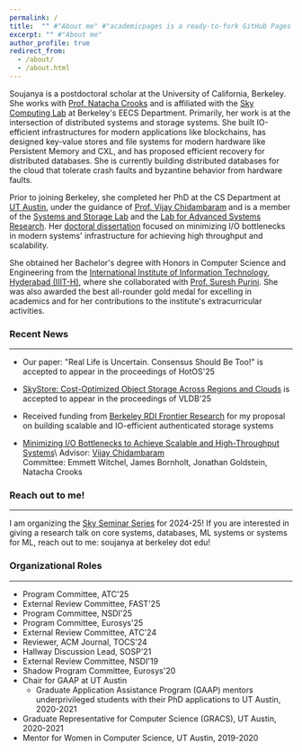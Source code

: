 ```yaml
---
permalink: /
title:  "" #"About me" #"academicpages is a ready-to-fork GitHub Pages template for academic personal websites"
excerpt: "" #"About me"
author_profile: true
redirect_from: 
  - /about/
  - /about.html
---
```


<!-- UC Berkeley -->
Soujanya is a postdoctoral scholar at the University of California, Berkeley.
She works with [Prof. Natacha Crooks](https://nacrooks.github.io/) and is affiliated with
  the [Sky Computing Lab](https://sky.cs.berkeley.edu/) at Berkeley's EECS Department.
Primarily, her work is at the intersection of distributed systems and storage systems.
She built IO-efficient infrastructures for modern applications like blockchains,
  has designed key-value stores and file systems for modern hardware like Persistent Memory and CXL,
  and has proposed efficient recovery for distributed databases.
She is currently building distributed databases for the cloud that tolerate crash faults
  and byzantine behavior from hardware faults.

<!-- UT Austin -->
Prior to joining Berkeley, she completed her PhD at the CS Department at [UT Austin](https://www.utexas.edu/),
  under the guidance of [Prof. Vijay Chidambaram](https://www.cs.utexas.edu/~vijay/) and
  is a member of the [Systems and Storage Lab](https://utsaslab.cs.utexas.edu/) and the [Lab for Advanced Systems Research](https://www.cs.utexas.edu/lasr/).
Her [doctoral dissertation](https://www.cs.utexas.edu/~soujanya/dissertation.pdf)
  focused on minimizing I/O bottlenecks in modern systems' infrastructure
  for achieving high throughput and scalability.

<!-- IIIT Hyderbad -->
She obtained her Bachelor's degree with Honors in Computer Science and Engineering
  from the [International Institute of Information Technology, Hyderabad (IIIT-H)](https://iiit.ac.in/),
  where she collaborated with [Prof. Suresh Purini](https://www.iiit.ac.in/people/faculty/psuresh/).
She was also awarded the best all-rounder gold medal for excelling in academics and for her contributions
  to the institute's extracurricular activities.

### Recent News
-----

* Our paper: "Real Life is Uncertain. Consensus Should Be Too!" is accepted to appear in the proceedings of HotOS'25

* [SkyStore: Cost-Optimized Object Storage Across Regions and Clouds](https://arxiv.org/pdf/2502.20818) is accepted to appear in the proceedings of VLDB'25

* Received funding from [Berkeley RDI Frontier Research](https://rdi.berkeley.edu/) for my proposal on
building scalable and IO-efficient authenticated storage systems

* [Minimizing I/O Bottlenecks to Achieve Scalable and High-Throughput Systems](https://people.eecs.berkeley.edu/~soujanya/dissertation.pdf)\\
Advisor: [Vijay Chidambaram](https://www.cs.utexas.edu/~vijay/) <br>
Committee: Emmett Witchel, James Bornholt, Jonathan Goldstein, Natacha Crooks

### Reach out to me!
-----

I am organizing the [Sky Seminar Series](https://sky.cs.berkeley.edu/) for 2024-25!
If you are interested in giving a research talk on core systems, databases,
ML systems or systems for ML, reach out to me: soujanya at berkeley dot edu!

### Organizational Roles
-----
* Program Committee, ATC'25
* External Review Committee, FAST'25
* Program Committee, NSDI'25
* Program Committee, Eurosys'25
* External Review Committee, ATC'24
* Reviewer, ACM Journal, TOCS'24
* Hallway Discussion Lead, SOSP'21
* External Review Committee, NSDI'19
* Shadow Program Committee, Eurosys'20
* Chair for GAAP at UT Austin
  * Graduate Application Assistance Program (GAAP) mentors underprivileged students with
  their PhD applications to UT Austin, 2020-2021
* Graduate Representative for Computer Science (GRACS), UT Austin, 2020-2021
* Mentor for Women in Computer Science, UT Austin, 2019-2020


<!-- "I am a postdoctoral scholar at the University of California, Berkeley, working in collaboration with Prof. Natacha Crooks and affiliated with the Sky Computing Lab within the EECS Department. Presently, my focus lies on untrusted storage systems and crash- and byzantine-fault tolerant distributed systems.

Prior to joining Berkeley, I completed my PhD in the CS Department at UT Austin, under the guidance of Prof. Vijay Chidambaram, as a member of the Systems and Storage Lab. My doctoral dissertation centered on minimizing I/O bottlenecks within modern systems’ infrastructure to achieve heightened throughput and scalability.

Preceding my graduate studies, I obtained my Bachelor's degree with Honors in Computer Science and Engineering from the International Institute of Information Technology, Hyderabad (IIIT-H), where I collaborated with Prof. Suresh Purini. I was honored with the best all-rounder gold medal for academic excellence and my significant contributions to cultural and extracurricular activities at the institute." -->

<!-- This is the front page of a website that is powered by the [academicpages template](https://github.com/academicpages/academicpages.github.io) and hosted on GitHub pages. [GitHub pages](https://pages.github.com) is a free service in which websites are built and hosted from code and data stored in a GitHub repository, automatically updating when a new commit is made to the respository. This template was forked from the [Minimal Mistakes Jekyll Theme](https://mmistakes.github.io/minimal-mistakes/) created by Michael Rose, and then extended to support the kinds of content that academics have: publications, talks, teaching, a portfolio, blog posts, and a dynamically-generated CV. You can fork [this repository](https://github.com/academicpages/academicpages.github.io) right now, modify the configuration and markdown files, add your own PDFs and other content, and have your own site for free, with no ads! An older version of this template powers my own personal website at [stuartgeiger.com](http://stuartgeiger.com), which uses [this Github repository](https://github.com/staeiou/staeiou.github.io).

A data-driven personal website
======
Like many other Jekyll-based GitHub Pages templates, academicpages makes you separate the website's content from its form. The content & metadata of your website are in structured markdown files, while various other files constitute the theme, specifying how to transform that content & metadata into HTML pages. You keep these various markdown (.md), YAML (.yml), HTML, and CSS files in a public GitHub repository. Each time you commit and push an update to the repository, the [GitHub pages](https://pages.github.com/) service creates static HTML pages based on these files, which are hosted on GitHub's servers free of charge.

Many of the features of dynamic content management systems (like Wordpress) can be achieved in this fashion, using a fraction of the computational resources and with far less vulnerability to hacking and DDoSing. You can also modify the theme to your heart's content without touching the content of your site. If you get to a point where you've broken something in Jekyll/HTML/CSS beyond repair, your markdown files describing your talks, publications, etc. are safe. You can rollback the changes or even delete the repository and start over -- just be sure to save the markdown files! Finally, you can also write scripts that process the structured data on the site, such as [this one](https://github.com/academicpages/academicpages.github.io/blob/master/talkmap.ipynb) that analyzes metadata in pages about talks to display [a map of every location you've given a talk](https://academicpages.github.io/talkmap.html).

Getting started
======
1. Register a GitHub account if you don't have one and confirm your e-mail (required!)
1. Fork [this repository](https://github.com/academicpages/academicpages.github.io) by clicking the "fork" button in the top right. 
1. Go to the repository's settings (rightmost item in the tabs that start with "Code", should be below "Unwatch"). Rename the repository "[your GitHub username].github.io", which will also be your website's URL.
1. Set site-wide configuration and create content & metadata (see below -- also see [this set of diffs](http://archive.is/3TPas) showing what files were changed to set up [an example site](https://getorg-testacct.github.io) for a user with the username "getorg-testacct")
1. Upload any files (like PDFs, .zip files, etc.) to the files/ directory. They will appear at https://[your GitHub username].github.io/files/example.pdf.  
1. Check status by going to the repository settings, in the "GitHub pages" section

Site-wide configuration
------
The main configuration file for the site is in the base directory in [_config.yml](https://github.com/academicpages/academicpages.github.io/blob/master/_config.yml), which defines the content in the sidebars and other site-wide features. You will need to replace the default variables with ones about yourself and your site's github repository. The configuration file for the top menu is in [_data/navigation.yml](https://github.com/academicpages/academicpages.github.io/blob/master/_data/navigation.yml). For example, if you don't have a portfolio or blog posts, you can remove those items from that navigation.yml file to remove them from the header. 

Create content & metadata
------
For site content, there is one markdown file for each type of content, which are stored in directories like _publications, _talks, _posts, _teaching, or _pages. For example, each talk is a markdown file in the [_talks directory](https://github.com/academicpages/academicpages.github.io/tree/master/_talks). At the top of each markdown file is structured data in YAML about the talk, which the theme will parse to do lots of cool stuff. The same structured data about a talk is used to generate the list of talks on the [Talks page](https://academicpages.github.io/talks), each [individual page](https://academicpages.github.io/talks/2012-03-01-talk-1) for specific talks, the talks section for the [CV page](https://academicpages.github.io/cv), and the [map of places you've given a talk](https://academicpages.github.io/talkmap.html) (if you run this [python file](https://github.com/academicpages/academicpages.github.io/blob/master/talkmap.py) or [Jupyter notebook](https://github.com/academicpages/academicpages.github.io/blob/master/talkmap.ipynb), which creates the HTML for the map based on the contents of the _talks directory).

**Markdown generator**

I have also created [a set of Jupyter notebooks](https://github.com/academicpages/academicpages.github.io/tree/master/markdown_generator
) that converts a CSV containing structured data about talks or presentations into individual markdown files that will be properly formatted for the academicpages template. The sample CSVs in that directory are the ones I used to create my own personal website at stuartgeiger.com. My usual workflow is that I keep a spreadsheet of my publications and talks, then run the code in these notebooks to generate the markdown files, then commit and push them to the GitHub repository.

How to edit your site's GitHub repository
------
Many people use a git client to create files on their local computer and then push them to GitHub's servers. If you are not familiar with git, you can directly edit these configuration and markdown files directly in the github.com interface. Navigate to a file (like [this one](https://github.com/academicpages/academicpages.github.io/blob/master/_talks/2012-03-01-talk-1.md) and click the pencil icon in the top right of the content preview (to the right of the "Raw | Blame | History" buttons). You can delete a file by clicking the trashcan icon to the right of the pencil icon. You can also create new files or upload files by navigating to a directory and clicking the "Create new file" or "Upload files" buttons. 

Example: editing a markdown file for a talk
![Editing a markdown file for a talk](/images/editing-talk.png)

For more info
------
More info about configuring academicpages can be found in [the guide](https://academicpages.github.io/markdown/). The [guides for the Minimal Mistakes theme](https://mmistakes.github.io/minimal-mistakes/docs/configuration/) (which this theme was forked from) might also be helpful. -->
